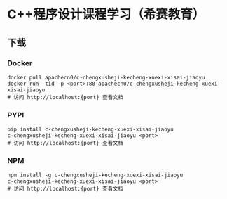 # C++程序设计课程学习（希赛教育）

## 下载

### Docker

```
docker pull apachecn0/c-chengxusheji-kecheng-xuexi-xisai-jiaoyu
docker run -tid -p <port>:80 apachecn0/c-chengxusheji-kecheng-xuexi-xisai-jiaoyu
# 访问 http://localhost:{port} 查看文档
```

### PYPI

```
pip install c-chengxusheji-kecheng-xuexi-xisai-jiaoyu
c-chengxusheji-kecheng-xuexi-xisai-jiaoyu <port>
# 访问 http://localhost:{port} 查看文档
```

### NPM

```
npm install -g c-chengxusheji-kecheng-xuexi-xisai-jiaoyu
c-chengxusheji-kecheng-xuexi-xisai-jiaoyu <port>
# 访问 http://localhost:{port} 查看文档
```